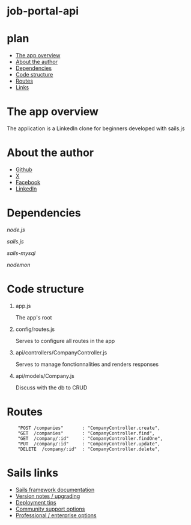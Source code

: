 # job-portal-api

# plan

- <a href="#the-app-overview" > The app overview <a/>
- <a href="#about-the-author" > About the author <a/>
- <a href="#dependencies" > Dependencies <a/>
- <a href="#code-structure" > Code structure <a/>
- <a href="#routes" > Routes <a/>
- <a href="#links" > Links <a/>

# The app overview
The application is a LinkedIn clone for beginners developed with sails.js

# About the author 
+ [Github](https://github.com/Dr-Lab1) 
+ [X](https://x.com/@JoBahati) 
+ [Facebook](https://facebook.com/jonathan.kukwabantu.7)
+ [LinkedIn](https://www.linkedin.com/in/jonathan-kukwabantu-798238288/)

# Dependencies
*node.js*

*sails.js*

*sails-mysql*

*nodemon*

# Code structure 
1. app.js
    
    The app's root

2. config/routes.js

    Serves to configure all routes in the app

3. api/controllers/CompanyController.js

    Serves to manage fonctionnalities and renders responses 

4. api/models/Company.js 

    Discuss with the db to CRUD

# Routes 

        "POST /companies"       : "CompanyController.create",
        "GET  /companies"       : "CompanyController.find",
        "GET  /company/:id"     : "CompanyController.findOne",
        "PUT  /company/:id"     : "CompanyController.update",
        "DELETE  /company/:id"  : "CompanyController.delete",

# Sails links

+ [Sails framework documentation](https://sailsjs.com/get-started)
+ [Version notes / upgrading](https://sailsjs.com/documentation/upgrading)
+ [Deployment tips](https://sailsjs.com/documentation/concepts/deployment)
+ [Community support options](https://sailsjs.com/support)
+ [Professional / enterprise options](https://sailsjs.com/enterprise)
